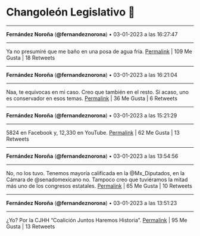 # Changoleón Legislativo 🙈
*****
**Fernández Noroña** (**@fernandeznorona**) • 03-01-2023 a las 16:27:47
*****
Ya no presumiré que me baño en una posa de agua fría.
[Permalink](https://twitter.com/fernandeznorona/status/1610432769145929729) | 109 Me Gusta | 18 Retweets
*****
**Fernández Noroña** (**@fernandeznorona**) • 03-01-2023 a las 16:21:04
*****
Naa, te equivocas en mi caso. Creo que también en el resto. Si acaso, uno es conservador en esos temas.
[Permalink](https://twitter.com/fernandeznorona/status/1610431081886646273) | 36 Me Gusta | 6 Retweets
*****
**Fernández Noroña** (**@fernandeznorona**) • 03-01-2023 a las 15:21:29
*****
5824 en Facebook y, 12,330 en YouTube.
[Permalink](https://twitter.com/fernandeznorona/status/1610416083734876160) | 62 Me Gusta | 13 Retweets
*****
**Fernández Noroña** (**@fernandeznorona**) • 03-01-2023 a las 13:54:56
*****
No, no los tuvo. Tenemos mayoría calificada en la @Mx_Diputados, en la Cámara de @senadomexicano no. Tampoco creo que tuviéramos la mitad más uno de los congresos estatales.
[Permalink](https://twitter.com/fernandeznorona/status/1610394303116808192) | 65 Me Gusta | 10 Retweets
*****
**Fernández Noroña** (**@fernandeznorona**) • 03-01-2023 a las 13:51:23
*****
¿Yo? Por la CJHH “Coalición Juntos Haremos Historia”.
[Permalink](https://twitter.com/fernandeznorona/status/1610393410803744768) | 95 Me Gusta | 13 Retweets
